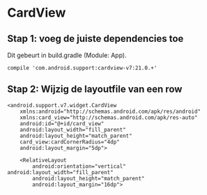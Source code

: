 # CardView

## Stap 1: voeg de juiste dependencies toe 

Dit gebeurt in build.gradle (Module: App).

```
compile 'com.android.support:cardview-v7:21.0.+'
```

## Stap 2: Wijzig de layoutfile van een row

```
<android.support.v7.widget.CardView
    xmlns:android="http://schemas.android.com/apk/res/android"
    xmlns:card_view="http://schemas.android.com/apk/res-auto"
    android:id="@+id/card_view"
    android:layout_width="fill_parent"
    android:layout_height="match_parent"
    card_view:cardCornerRadius="4dp"
    android:layout_margin="5dp">

    <RelativeLayout
        android:orientation="vertical" android:layout_width="fill_parent"
        android:layout_height="match_parent"
        android:layout_margin="16dp">
```
